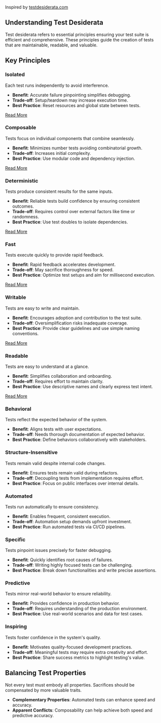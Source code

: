 Inspired by [testdesiderata.com](https://testdesiderata.com)

## Understanding Test Desiderata

Test desiderata refers to essential principles ensuring your test suite is efficient and comprehensive.
These principles guide the creation of tests that are maintainable, readable, and valuable.

## Key Principles

### **Isolated**
Each test runs independently to avoid interference.
- **Benefit**: Accurate failure pinpointing simplifies debugging.
- **Trade-off**: Setup/teardown may increase execution time.
- **Best Practice**: Reset resources and global state between tests.

[Read More](isolated.html)

### **Composable**
Tests focus on individual components that combine seamlessly.
- **Benefit**: Minimizes number tests avoiding combinatorial growth.
- **Trade-off**: Increases initial complexity.
- **Best Practice**: Use modular code and dependency injection.

[Read More](composable.html)

### **Deterministic**
Tests produce consistent results for the same inputs.
- **Benefit**: Reliable tests build confidence by ensuring consistent outcomes.
- **Trade-off**: Requires control over external factors like time or randomness.
- **Best Practice**: Use test doubles to isolate dependencies.

[Read More](deterministic.html)

### **Fast**
Tests execute quickly to provide rapid feedback.
- **Benefit**: Rapid feedback accelerates development.
- **Trade-off**: May sacrifice thoroughness for speed.
- **Best Practice**: Optimize test setups and aim for millisecond execution.

[Read More](fast.html)


### **Writable**
Tests are easy to write and maintain.
- **Benefit**: Encourages adoption and contribution to the test suite.
- **Trade-off**: Oversimplification risks inadequate coverage.
- **Best Practice**: Provide clear guidelines and use simple naming conventions.


[Read More](writable.html)

### **Readable**
Tests are easy to understand at a glance.
- **Benefit**: Simplifies collaboration and onboarding.
- **Trade-off**: Requires effort to maintain clarity.
- **Best Practice**: Use descriptive names and clearly express test intent.


[Read More](readable.html)

### **Behavioral**
Tests reflect the expected behavior of the system.
- **Benefit**: Aligns tests with user expectations.
- **Trade-off**: Needs thorough documentation of expected behavior.
- **Best Practice**: Define behaviors collaboratively with stakeholders.


### **Structure-Insensitive**
Tests remain valid despite internal code changes.
- **Benefit**: Ensures tests remain valid during refactors.
- **Trade-off**: Decoupling tests from implementation requires effort.
- **Best Practice**: Focus on public interfaces over internal details.


### **Automated**
Tests run automatically to ensure consistency.
- **Benefit**: Enables frequent, consistent execution.
- **Trade-off**: Automation setup demands upfront investment.
- **Best Practice**: Run automated tests via CI/CD pipelines.


### **Specific**
Tests pinpoint issues precisely for faster debugging.
- **Benefit**: Quickly identifies root causes of failures.
- **Trade-off**: Writing highly focused tests can be challenging.
- **Best Practice**: Break down functionalities and write precise assertions.


### **Predictive**
Tests mirror real-world behavior to ensure reliability.
- **Benefit**: Provides confidence in production behavior.
- **Trade-off**: Requires understanding of the production environment.
- **Best Practice**: Use real-world scenarios and data for test cases.


### **Inspiring**
Tests foster confidence in the system's quality.
- **Benefit**: Motivates quality-focused development practices.
- **Trade-off**: Meaningful tests may require extra creativity and effort.
- **Best Practice**: Share success metrics to highlight testing's value.


## Balancing Test Properties
Not every test must embody all properties. Sacrifices should be compensated by more valuable traits.
- **Complementary Properties**: Automated tests can enhance speed and accuracy.
- **Apparent Conflicts**: Composability can help achieve both speed and predictive accuracy.
